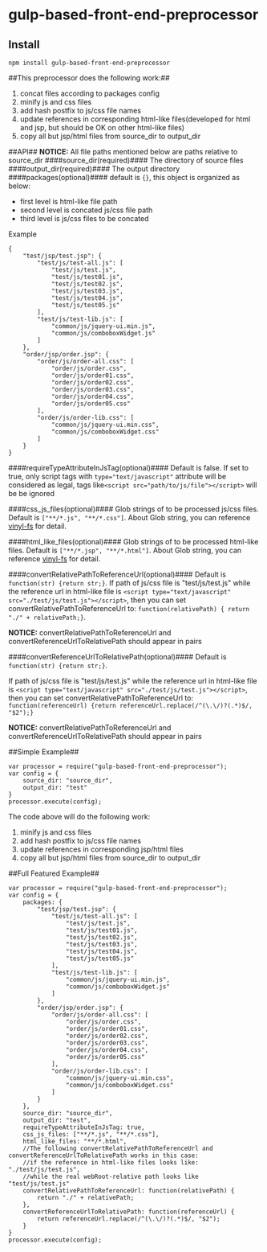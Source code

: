 # gulp-based-front-end-preprocessor #

## Install
`npm install gulp-based-front-end-preprocessor`

##This preprocessor does the following work:##

1. concat files according to packages config
2. minify js and css files
3. add hash postfix to js/css file names
4. update references in corresponding html-like files(developed for html and jsp, but should be OK on other html-like files)
5. copy all but jsp/html files from source_dir to output_dir

##API##
**NOTICE:** All file paths mentioned below are paths relative to source_dir
####source_dir(required)####
The directory of source files
####output_dir(required)####
The output directory
####packages(optional)####
default is `{}`, this object is organized as below:
- first level is html-like file path
- second level is concated js/css file path
- third level is js/css files to be concated

Example
```
{
	"test/jsp/test.jsp": {
		"test/js/test-all.js": [
			"test/js/test.js",
			"test/js/test01.js",
			"test/js/test02.js",
			"test/js/test03.js",
			"test/js/test04.js",
			"test/js/test05.js"
		],
		"test/js/test-lib.js": [
			"common/js/jquery-ui.min.js",
			"common/js/comboboxWidget.js"
		]
	},
	"order/jsp/order.jsp": {
		"order/js/order-all.css": [
			"order/js/order.css",
			"order/js/order01.css",
			"order/js/order02.css",
			"order/js/order03.css",
			"order/js/order04.css",
			"order/js/order05.css"
		],
		"order/js/order-lib.css": [
			"common/js/jquery-ui.min.css",
			"common/js/comboboxWidget.css"
		]
	}
}
```
####requireTypeAttributeInJsTag(optional)####
Default is false. If set to true, only script tags with `type="text/javascript"` attribute will be considered as legal, tags like`<script src="path/to/js/file"></script>` will be be ignored

####css_js_files(optional)####
Glob strings of to be processed js/css files. Default is `["**/*.js", "**/*.css"]`. About Glob string, you can reference [vinyl-fs](https://github.com/wearefractal/vinyl-fs) for detail.

####html_like_files(optional)####
Glob strings of to be processed html-like files. Default is `["**/*.jsp", "**/*.html"]`. About Glob string, you can reference [vinyl-fs](https://github.com/wearefractal/vinyl-fs) for detail.

####convertRelativePathToReferenceUrl(optional)####
Default is `function(str) {return str;}`. If path of js/css file is "test/js/test.js" while the reference url in html-like file is `<script type="text/javascript" src="./test/js/test.js"></script>`, then you can set convertRelativePathToReferenceUrl to:
`function(relativePath) { return "./" + relativePath;}`.

**NOTICE:** convertRelativePathToReferenceUrl and convertReferenceUrlToRelativePath should appear in pairs

####convertReferenceUrlToRelativePath(optional)####
Default is `function(str) {return str;}`. 

If path of js/css file is "test/js/test.js" while the reference url in html-like file is `<script type="text/javascript" src="./test/js/test.js"></script>`, then you can set convertRelativePathToReferenceUrl to:
`function(referenceUrl) {return referenceUrl.replace(/^(\.\/)?(.*)$/, "$2");}`

**NOTICE:** convertRelativePathToReferenceUrl and convertReferenceUrlToRelativePath should appear in pairs

##Simple Example##
```
var processor = require("gulp-based-front-end-preprocessor");
var config = {
	source_dir: "source_dir",
	output_dir: "test"
}
processor.execute(config);
```
The code above will do the following work:
1. minify js and css files
2. add hash postfix to js/css file names
3. update references in corresponding jsp/html files
4. copy all but jsp/html files from source_dir to output_dir

##Full Featured Example##
```
var processor = require("gulp-based-front-end-preprocessor");
var config = {
	packages: {
		"test/jsp/test.jsp": {
			"test/js/test-all.js": [
				"test/js/test.js",
				"test/js/test01.js",
				"test/js/test02.js",
				"test/js/test03.js",
				"test/js/test04.js",
				"test/js/test05.js"
			],
			"test/js/test-lib.js": [
				"common/js/jquery-ui.min.js",
				"common/js/comboboxWidget.js"
			]
		},
		"order/jsp/order.jsp": {
			"order/js/order-all.css": [
				"order/js/order.css",
				"order/js/order01.css",
				"order/js/order02.css",
				"order/js/order03.css",
				"order/js/order04.css",
				"order/js/order05.css"
			],
			"order/js/order-lib.css": [
				"common/js/jquery-ui.min.css",
				"common/js/comboboxWidget.css"
			]
		}
	},
	source_dir: "source_dir",
	output_dir: "test",
	requireTypeAttributeInJsTag: true,
	css_js_files: ["**/*.js", "**/*.css"],
	html_like_files: "**/*.html",
	//The following convertRelativePathToReferenceUrl and convertReferenceUrlToRelativePath works in this case:
	//if the reference in html-like files looks like: "./test/js/test.js",
	//while the real webRoot-relative path looks like "test/js/test.js"
	convertRelativePathToReferenceUrl: function(relativePath) {
		return "./" + relativePath;
	},
	convertReferenceUrlToRelativePath: function(referenceUrl) {
		return referenceUrl.replace(/^(\.\/)?(.*)$/, "$2");
	}
}
processor.execute(config);
```

